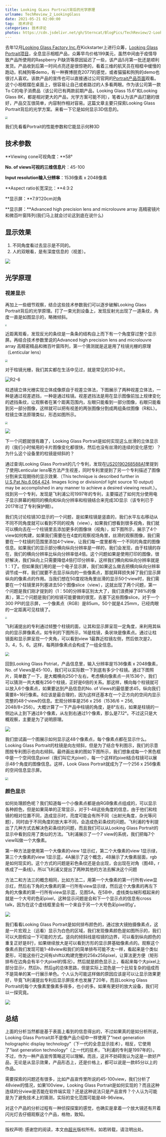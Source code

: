 ```yaml
---
title: Looking GLass Portrait背后的光学原理
urlname: TechReview_2_LookingGlass
date: 2021-05-21 02:00:00
tag:  技术评论
categories: 技术评论
photos: https://cdn.jsdelivr.net/gh/Sterncat/BlogPics/TechReview/2-LookingGlass/R2-1.jpg
---
```


去年12月[Looking Glass Factory Inc.](https://lookingglassfactory.com)在Kickstarter上进行众筹，[Looking Glass Portrait项目](https://www.kickstarter.com/projects/lookingglass/looking-glass-portrait)，全息显示相框产品，众筹早鸟价格199美元，虽然中间由于疫情导致产品所使用的Raspberry Pi缺货等原因延迟了一些，该产品5月第一批还是顺利发货。产品收到后第一时间点亮还是很惊艳的，看着三维的航天员在相框中缓慢的跑动，机械狗等demo，有一种赛博朋克2077的感觉，或者猫猫和狗狗的demo也很讨人喜欢。该款产品的宣传也可以直接通过公司官网的[Portrait产品页面](https://lookingglassfactory.com/portrait)观看。这个小相框摆在桌面上，很容易让自己或者路过的人多看两眼。作为该公司第一款To C的电子消费品（该公司已有两款前期产品，Looking Glass 15.6"和Looking Glass 8K，都是相对更大的产品，光学方案可能不同），笔者认为该产品打磨的很好，产品交互很简单，内容制作相对容易。这篇文章主要只探索Looking Glass Portrait背后的光学方案。来看一下它是如何显示3D信息的。

<!--more-->

<img src="https://cdn.jsdelivr.net/gh/Sterncat/BlogPics/TechReview/2-LookingGlass/R2-2.jpg" style="zoom:50%;" />



我们先看看Portrait的性能参数和它能显示何种3D

## 技术参数

**Viewing cone可视角度：**58°

**No. of views可视的三维信息片**：45-100

**Input resolution输入分辨率**：1536像素 x 2048像素

**Aspect ratio长宽深比：**4:3:2

**显示屏：**7.9”/20cm对角

**显示屏：**Advanced high precision lens and microlouvre array 高精密镜片和微百叶窗阵列(我们马上就会讨论这到底在说什么)

## 显示效果

1. 不同角度看过去显示是不同的。
2. 人的双眼看，是有深度信息的（视差）。

![](https://cdn.jsdelivr.net/gh/Sterncat/BlogPics/TechReview/2-LookingGlass/R2-3.jpg)

## 光学原理

### 视差显示

再加上一些细节观察，结合这些技术参数我们可以逐步破解Looking Glass Portrait背后的光学原理。打了一束光到设备上，发现反射光出现了一道条纹，角度一直是如图显示的，略微倾斜。

<img src="https://cdn.jsdelivr.net/gh/Sterncat/BlogPics/TechReview/2-LookingGlass/R2-4.jpg" style="zoom:33%;" />

近距离观看，发现反光的条纹是一条条的结构自上而下有一个角度穿过整个显示屏。再结合技术参数里说的Advanced high precision lens and microlouvre array 高精密精品和微百叶窗阵列，第一个猜测就是这是用了柱镜光栅的原理（Lenticular lens）

<img src="https://cdn.jsdelivr.net/gh/Sterncat/BlogPics/TechReview/2-LookingGlass/R2-5.JPG" style="zoom:50%;" />

对于柱镜光栅，我们其实都在生活中见过，就是常见的3D卡片。

![R2-6](https://cdn.jsdelivr.net/gh/Sterncat/BlogPics/TechReview/2-LookingGlass/R2-6.gif)

柱透镜立体光栅实现立体成像原自于视差立体法，下图展示了两种视差立体法，一种是通过视差遮挡，一种是通过柱镜。视差遮挡法是用在显示图像前加上规律变化的遮挡条纹，让观察者在某个距离范围内，左眼只能看到一部分图像，右眼只能看到另一部分图像，这样就可以把有视差的两张图像分割成两组条纹图像（R和L）。柱镜立体法原理类似，形态如图所示。

<img src="https://raw.githubusercontent.com/Sterncat/BlogPics/main/TechReview/2-LookingGlass/R2-7.png" style="zoom:50%;" />

![](https://cdn.jsdelivr.net/gh/Sterncat/BlogPics/TechReview/2-LookingGlass/R2-8.jpg)

下一个问题就很有趣了，Looking Glass Portrait是如何实现这么丝滑的立体显示的（我们小时候用的卡片图像变化都很快，然后也没有丝滑的连续的变化感觉）？为什么这个设备里的柱镜是倾斜的？

通过查询Looking Glass Portrait的几个专利，发现在[US20190268588A1](https://patents.google.com/patent/US20190268588A1/en?assignee=Looking+Glass+Factory%2c+Inc.&num=50&sort=new)里提到了使用Lenticular lens等方法产生视差，同时专利里提到了另一个专利描述了图像分割来实现期待的显示效果.（This technique is described further in [U.S.Pat.No.6,064,424](https://patentimages.storage.googleapis.com/37/e6/27/c427a4c1441125/US6064424.pdf). Images licing or division(of light source 10 output) may be accomplished in any manner to achieve a desired viewing result.）。找到另一个专利，发现是飞利浦公司1997年的专利，主要描述了如何充分使用电子显示屏幕的相同的横向和纵向分辨率和柱镜结合来完成3D显示（该专利已于2017年过了专利保护期）。

我们先讨论柱镜3D显示的一个问题，是如果柱镜是竖直的，我们水平左右移动从不同不同角度就可以看到不同的视角（view），如果我们想看到很多视角，我们就可以横向去在一个柱镜里去添加更多的图像块（视角），如下图所示，展示了4个view如何构建，如果我们需要在在4度的观察视场角里，丝滑的观察图像，我们需要在一个柱镜的范围里添加4个view，让我们每一度里都有一个不同的角度的图像信息。如果我们的显示部分横向纵向分辨率是一样的，我们会发现，由于柱镜的存在，我们的横向分辨率比纵向分辨率低4倍。这个问题如果是使用打印的图像，很好解决，我们纵向上只需要降低4倍打印分辨率，这样我们横向和纵向分辨率就是1：1了。但如果我们用的是一个电子显示屏，我们如果这么做去把横向纵向分辨率调节成一样，我们就要不去显示纵向的一些像素点，那就拜拜损失掉了我们显示屏纵向的像素点的作用。当我们想在50度视场角里丝滑的显示50个view时，我们需要在一个柱镜里并列塞进去50个图像slice（view），这就出现了两个问题，第一个问题是我们刚才提到的（1：50的分辨率区别太大了，我们浪费掉了98%的像素），第二个问题是我们的柱镜可能要做的很宽，去塞下这些图像slice，对于一个300 PPI的显示屏，一个像素点（RGB）是85um，50个就是4.25mm，已经肉眼的一定距离可见柱镜了。

<img src="https://cdn.jsdelivr.net/gh/Sterncat/BlogPics/TechReview/2-LookingGlass/R2-10.jpg" style="zoom:40%;" />

飞利浦提出的专利通过倾整个柱镜的面，让其和显示屏呈现一定角度，来利用其纵向的显示屏像素点。如专利的下图所示，16是柱镜，条状块是像素点。通过让柱镜面和显示屏呈现一个夹角，可以看到view 1最靠近柱镜左侧，然后依次是2，3，4，5，6。这样，每两排像素点会构成了一组全信息。

<img src="https://cdn.jsdelivr.net/gh/Sterncat/BlogPics/TechReview/2-LookingGlass/R2-11.png" style="zoom:80%;" />

回到Looking Glass Potriat，产品信息里，输入分辨率是1536像素 x 2048像素，No. of Views是45-100，我们可以实际数一下到底有多少个柱镜。通过下图照片，简单数了一下，是大概横向250个左右，考虑横向像素点一共1536个，我们可以猜测一共大概有256个柱镜，正好是6倍的关系。那这样，横向每个柱镜就可以放入6个像素点，如果要达到产品信息的No. of Views的最低要求45，纵向我们需要8~16行像素。8应该是最合理的，因为这样还基本在一个正方向的空间内显示完整的48个view的信息。宏观分辨率是256 x 256（1536/6 = 256, 2048/8=256）。大概计算了一下产品中柱镜的角度，是8°左右，如果是柱镜的一侧边从上到下通过8个像素，从左到右通过1个像素，那么是7.12°。不过这只是大概观察，主要是为了说明原理。

![](https://cdn.jsdelivr.net/gh/Sterncat/BlogPics/TechReview/2-LookingGlass/R2-12.png)



我们尝试画一个图展示如何显示这48个像素点，每个像素点都在显示什么。Looking Glass Portrait的柱镜是向左倾斜，但是为了结合专利图示，我们的示意图按专利图示也向右倾斜。最终画出来的图如下图所示，我们想象成每一个黑色框中是一个空间信息pixel（我们叫它大pixel），每一个这样的pixel结合柱镜可以展示48个角度的图像信息。这样，Look Glass Portrait就成为了一个256 x 256像素的空间信息显示屏。

<img src="https://cdn.jsdelivr.net/gh/Sterncat/BlogPics/TechReview/2-LookingGlass/R2-13.png" style="zoom:60%;" />

### 颜色显示

如何处理颜色呢？我们知道每一个小像素点都是由RGB像素点组成的，可以显示各种颜色，但是如果简单的正常显示，对于1-48这些角度的信息，由于他们和柱镜的相对位置不同，造成显示时，亮度可能会有所不同（出射光角度，杂光等问题），同时由于不同角度的放大率不同，会造成色彩条纹的问题。飞利浦的专利提出了几种方式去解决色彩条纹的问题，而且我们可以从Looking Glass Portrait的显示中看到应用了类似的方法。飞利浦展示了一个7 view的系统，我们把每7个view叫做一个大像素。

第一种方法是使用第一个大像素的view 1显示红，第二个大像素的view 1显示绿，第三个大像素的view 1显示蓝，4A展示了这个概念，4B展示了大像素层面，rgb是如何现实的。这个方式的问题是彩色条纹还是会出现，会出现在对角（图4B，r练成了一条线）。所以飞利浦又提出了两种其他的方法去解决这个问题

方法二和方法三的概念相同，比如方法二，用第一个大像素的第一行所有view显示红，然后右下角的大像素的第一行所有view显示绿，然后这个大像素的再左下角的大像素的第一行所有view显示蓝，见图5A。在5B中，虚线类似梯形框起来的就是一个大号的色彩pixel，这种显示问题是会和下一个显示点的信息有cross talk，因为在这个虚线框里会有一个来自于另一个大号色彩pixel的g'。

![](https://cdn.jsdelivr.net/gh/Sterncat/BlogPics/TechReview/2-LookingGlass/R2-14.png)

我们看看Looking Glass Portrait是如何排布颜色的，通过放大镜拍摄像素点，这是一片宏观上（远看）显示为白色的区域，我们发现像素颜色是如图所示的，我们可以大胆假设一下可能的方式。竖向的倾斜线是柱镜的边界，可以看到纵向颜色的重复正好是8行，如果继续放大是可以看到方形的显示屏基础像素点的。观察这个像素点我们发现可能1-48view和我们的简单排布可能不太一样，看起来是个类似菱形，可能这些行之间有shift以构建完整的256x256pixel，让算法更方便（矩形排布在边角会有半个大pixel的情况）。然后就是颜色显示上，看起来每个大pixel上部分显示r，然后b，然后g的总体思路，但是实际上混色是一个比较复杂的组成而不是简单的某一行展示单色。个人认为可能这样做的原因应该是可以让显示效果更好，毕竟飞利浦提出专利后显示屏技术也发展了20年，而且Looking Glass Portrait的每个大像素里像素多得多，也小的多。如果有更好的放大设备，我们可以一探究竟。

![](https://cdn.jsdelivr.net/gh/Sterncat/BlogPics/TechReview/2-LookingGlass/R2-15.png)

## 总结

上面的分析当然都是基于表面上看到的信息得出的，不过如果真的是如分析所说，Looking Glass Portrait并不是像产品介绍中一样使用了“next generation holographic display technology”（下一代的全息显示技术），相反，它使用了“last generation technology”（上一代的技术，飞利浦的专利是1997年的）。不过，作为一种产品宣传策略这可以理解。而且，这并不妨碍我认为这是一款好产品，无论是从显示效果，产品形态上，还是价格上，都可以说是一款85分以上的作品。

需要探索的问题还有很多，比如产品宣传里所说的45-100view，我们分析了48view的情况，如果100view，Looking Glass Portrait是如何实现的？而且这种连续的分view是否能在软件端实现？还是这种说法只是产品宣传？个人认为可能是为了避免技术上的猜测，实际的变化范围可能是48-96view。

对这个产品的分析过程有一种侦探探案的感觉，也确实是拿着一个放大镜还有开着闪光灯去仔细观察这个产品，格物，致知。

-----

版权声明: 感谢您的阅读，本文由[超光](https://faster-than-light.net/)版权所有。如若转载，请注明出处。



